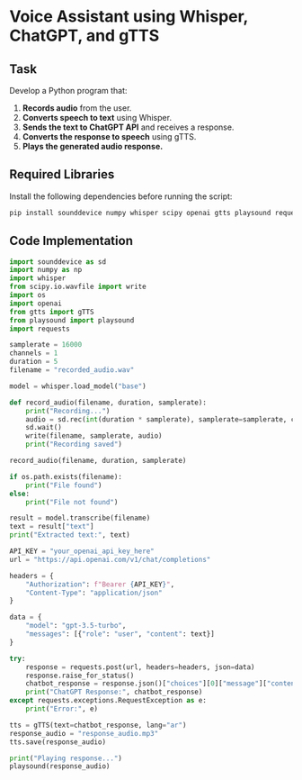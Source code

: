 # Voice Assistant using Whisper, ChatGPT, and gTTS

## Task
Develop a Python program that:
1. **Records audio** from the user.
2. **Converts speech to text** using Whisper.
3. **Sends the text to ChatGPT API** and receives a response.
4. **Converts the response to speech** using gTTS.
5. **Plays the generated audio response.**

## Required Libraries
Install the following dependencies before running the script:
```sh
pip install sounddevice numpy whisper scipy openai gtts playsound requests
```

## Code Implementation
```python
import sounddevice as sd
import numpy as np
import whisper
from scipy.io.wavfile import write
import os
import openai
from gtts import gTTS
from playsound import playsound
import requests

samplerate = 16000  
channels = 1        
duration = 5        
filename = "recorded_audio.wav"

model = whisper.load_model("base")

def record_audio(filename, duration, samplerate):
    print("Recording...")
    audio = sd.rec(int(duration * samplerate), samplerate=samplerate, channels=channels, dtype='int16')
    sd.wait()  
    write(filename, samplerate, audio)
    print("Recording saved")

record_audio(filename, duration, samplerate)

if os.path.exists(filename):
    print("File found")
else:
    print("File not found")

result = model.transcribe(filename)
text = result["text"]
print("Extracted text:", text)

API_KEY = "your_openai_api_key_here"
url = "https://api.openai.com/v1/chat/completions"

headers = {
    "Authorization": f"Bearer {API_KEY}",
    "Content-Type": "application/json"
}

data = {
    "model": "gpt-3.5-turbo",
    "messages": [{"role": "user", "content": text}]
}

try:
    response = requests.post(url, headers=headers, json=data)
    response.raise_for_status()
    chatbot_response = response.json()["choices"][0]["message"]["content"]
    print("ChatGPT Response:", chatbot_response)
except requests.exceptions.RequestException as e:
    print("Error:", e)

tts = gTTS(text=chatbot_response, lang="ar")
response_audio = "response_audio.mp3"
tts.save(response_audio)

print("Playing response...")
playsound(response_audio)
```

